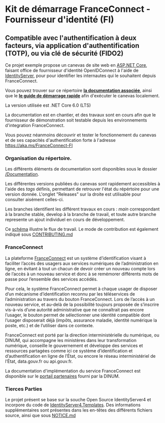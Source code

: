 # Kit de démarrage FranceConnect - Fournisseur d'identité (FI) 
## Compatible avec l'authentification à deux facteurs, via application d'authentification (TOTP), ou via clé de sécurité (FIDO2)

Ce projet exemple propose un canevas de site web en [ASP.NET Core](https://dotnet.microsoft.com/learn/aspnet/what-is-aspnet-core "ASP.NET Core"), faisant office de fournisseur d'identité OpenIDConnect à l'aide de [IdentityServer](https://dotnetfoundation.org/projects/identityserver), pour pour identifier les internautes qui le souhaitent depuis FranceConnect.

Vous pouvez trouver sur ce répertoire **[la documentation associée](/Documentation)**, ainsi que le **[le guide de démarrage rapide](/Source/README.md)** afin d'exécuter le canevas localement.

La version utilisée est .NET Core 6.0 (LTS)

La documentation est en chantier, et des travaux sont en cours afin que le fournisseur de démonstration soit testable depuis les environnements d'integration FranceConnect.

Vous pouvez néanmoins découvrir et tester le fonctionnement du canevas et de ses capacités d'authentification forte à l'adresse <https://aka.ms/FranceConnect-FI>

### Organisation du répertoire.
Les différents éléments de documentation sont disponibles sous le dossier [/Documentation](/Documentation).

Les différentes versions publiées du canevas sont rapidement accessibles à l'aide des *tags* définis, permettant de retrouver l'état du répértoire pour une version donnée. 
L'onglet "Releases" sur la droite est utilisable pour consulter aisément celles-ci.

Les branches identifient les différent travaux en cours : *main* correspondant à la branche stable, develop à la branche de travail, et toute autre branche represente un ajout individuel en cours de développement.

Ce [schéma](/Documentation/Ressources/Branches.jpg) illustre le flux de travail. Le mode de contribution est également indiqué sous [CONTRIBUTING.md](/CONTRIBUTING.md)

### FranceConnect 
La plateforme [FranceConnect](https://franceconnect.gouv.fr/) est un système d’identification visant à faciliter l’accès des usagers aux services numériques de l’administration en ligne, en évitant à tout un chacun de devoir créer un nouveau compte lors de l’accès à un nouveau service et donc à se remémorer différents mots de passe pour l’ensemble des services accédés.

Pour cela, le système FranceConnect permet à chaque usager de disposer d’un mécanisme d’identification reconnu par les téléservices de l’administration au travers du bouton FranceConnect. Lors de l’accès à un nouveau service, et au-delà de la possibilité toujours proposée de s’inscrire vis-à-vis d’une autorité administrative que ne connaîtrait pas encore l’usager, le bouton permet de sélectionner une identité compatible dont l’usager disposerait déjà (impôts, assurance maladie, identité numérique la poste, etc.) et de l’utiliser dans ce contexte.

FranceConnect est porté par la direction interministérielle du numérique, ou DINUM, qui accompagne les ministères dans leur transformation numérique, conseille le gouvernement et développe des services et ressources partagées comme ici ce système d’identification et d’authentification en ligne de l’État, ou encore le réseau interministériel de l’État, data.gouv.fr ou api.gouv.fr.

La documentation d'implémentation du service FranceConnect est disponible sur le [portail partenaires](https://partenaires.franceconnect.gouv.fr/fcp/fournisseur-identite) fourni par la DINUM.


### Tierces Parties

Le projet présent se base sur la souche Open Source IdentityServer4 et incorpore du code de [IdentityServer4.Templates](https://github.com/IdentityServer/IdentityServer4.Templates). Des informations supplémentaires sont présentes dans les en-têtes des différents fichiers source, ainsi que sous [NOTICE.md](NOTICE.md)
